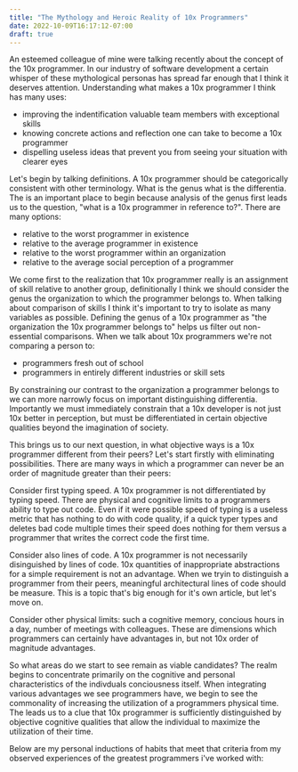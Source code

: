 ```yaml
---
title: "The Mythology and Heroic Reality of 10x Programmers"
date: 2022-10-09T16:17:12-07:00
draft: true
---
```


An esteemed colleague of mine were talking recently about the concept of the 10x programmer.  In our industry of software development a certain whisper of these mythological personas has spread far enough that I think it deserves attention.  Understanding what makes a 10x programmer I think has many uses:

* improving the indentification valuable team members with exceptional skills
* knowing concrete actions and reflection one can take to become a 10x programmer
* dispelling useless ideas that prevent you from seeing your situation with clearer eyes

Let's begin by talking definitions.  A 10x programmer should be categorically consistent with other terminology.  What is the genus what is the differentia.  The is an important place to begin because analysis of the genus first leads us to the question, "what is a 10x programmer in reference to?".  There are many options:

* relative to the worst programmer in existence
* relative to the average programmer in existence
* relative to the worst programmer within an organization
* relative to the average social perception of a programmer

We come first to the realization that 10x programmer really is an assignment of skill relative to another group, definitionally I think we should consider the genus the organization to which the programmer belongs to.  When talking about comparison of skills I think it's important to try to isolate as many variables as possible.  Defining the genus of a 10x programmer as "the organization the 10x programmer belongs to" helps us filter out non-essential comparisons.  When we talk about 10x programmers we're not comparing a person to:

* programmers fresh out of school
* programmers in entirely different industries or skill sets

By constraining our contrast to the organization a programmer belongs to we can more narrowly focus on important distinguishing differentia. Importantly we must immediately constrain that a 10x developer is not just 10x better in perception, but must be differentiated in certain objective qualities beyond the imagination of society.

This brings us to our next question, in what objective ways is a 10x programmer different from their peers? Let's start firstly with eliminating possibilities.  There are many ways in which a programmer can never be an order of magnitude greater than their peers:

Consider first typing speed.  A 10x programmer is not differentiated by typing speed.  There are physical and cognitive limits to a programmers ability to type out code.  Even if it were possible speed of typing is a useless metric that has nothing to do with code quality, if a quick typer types and deletes bad code multiple times their speed does nothing for them versus a programmer that writes the correct code the first time.

Consider also lines of code.  A 10x programmer is not necessarily disinguished by lines of code.  10x quantities of inappropriate abstractions for a simple requirement is not an advantage.  When we tryin to distinguish a programmer from their peers, meaningful architectural lines of code should be measure.  This is a topic that's big enough for it's own article, but let's move on.

Consider other physical limits: such a cognitive memory, concious hours in a day, number of meetings with colleagues.  These are dimensions which programmers can certainly have advantages in, but not 10x order of magnitude advantages.  

So what areas do we start to see remain as viable candidates?  The realm begins to concentrate primarily on the cognitive and personal characteristics of the indivduals conciousness itself.  When integrating various advantages we see programmers have, we begin to see the commonality of increasing the utilization of a programmers physical time.  The leads us to a clue that 10x programmer is sufficiently distinguished by objective cognitive qualities that allow the individual to maximize the utilization of their time.

Below are my personal inductions of habits that meet that criteria from my observed experiences of the greatest programmers i've worked with:

